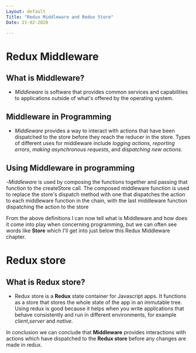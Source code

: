 ```yaml
---
Layout: default
Title: "Redux Middleware and Redux Store"
Date: 21-02-2020

---
```


# Redux Middleware

## What is Middleware?
- *Middleware* is software that provides common services and capabilities to applications outside of what's offered by the operating system.

## Middleware in Programming
- *Middleware* provides a way to interact with actions that have been dispatched to the store before they reach the reducer in the store. Types of different uses for middleware include *logging actions*, *reporting errors*, *making asynchronous requests*, and *dispatching new actions*.

## Using Middleware in programming
-*Middleware* is used by composing the functions together and passing that function to the createStore call. The composed middleware function is used to replace the store's dispatch method with one that dispatches the action to each middleware function in the chain, with the last middleware function dispatching the action to the store

From the above definitions I can now tell what is Middleware and how does it come into play when concerning programming, but we can often see words like **Store** which I'll get into just below this Redux Middleware chapter.

# Redux store

## What is Redux store?
- Redux store is a **Redux** state container for Javascript apps. It functions as a store that stores the whole state of the app in an immutable tree. Using redux is good because it helps when you write applications that behave consistently and run in different environments, for example *client*,*server* and *native*.

In conclusion we can conclude that **Middleware** provides interactions with actions which have dispatched to the **Redux store** before any changes are made in redux.
